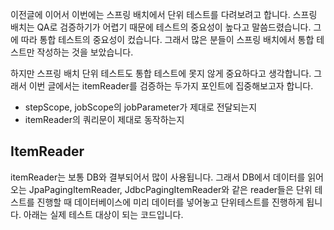 이전글에 이어서 이번에는 스프링 배치에서 단위 테스트를 다려보려고 합니다. 스프링 배치는 QA로 검증하기가 어렵기 때문에 테스트의 중요성이 높다고 
말씀드렸습니다. 그에 따라 통합 테스트의 중요성이 컸습니다. 그래서 많은 분들이 스프링 배치에서 통합 테스트만 작성하는 것을 보았습니다. 

하지만 스프링 배치 단위 테스트도 통합 테스트에 못지 않게 중요하다고 생각합니다. 그래서 이번 글에서는 itemReader를 검증하는 두가지 포인트에 집중해보고자 합니다.
- stepScope, jobScope의 jobParameter가 제대로 전달되는지
- itemReader의 쿼리문이 제대로 동작하는지 

## ItemReader
itemReader는 보통 DB와 결부되어서 많이 사용됩니다. 그래서 DB에서 데이터를 읽어오는 JpaPagingItemReader, JdbcPagingItemReader와 같은 reader들은 단위 테스트를 
진행할 때 데이터베이스에 미리 데이터를 넣어놓고 단위테스트를 진행하게 됩니다. 아래는 실제 테스트 대상이 되는 코드입니다. 
```java

```
